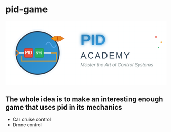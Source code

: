 # pid-game

![logo](logo.svg)

## The whole idea is to make an interesting enough game that uses pid in its mechanics

- Car cruise control
- Drone control
